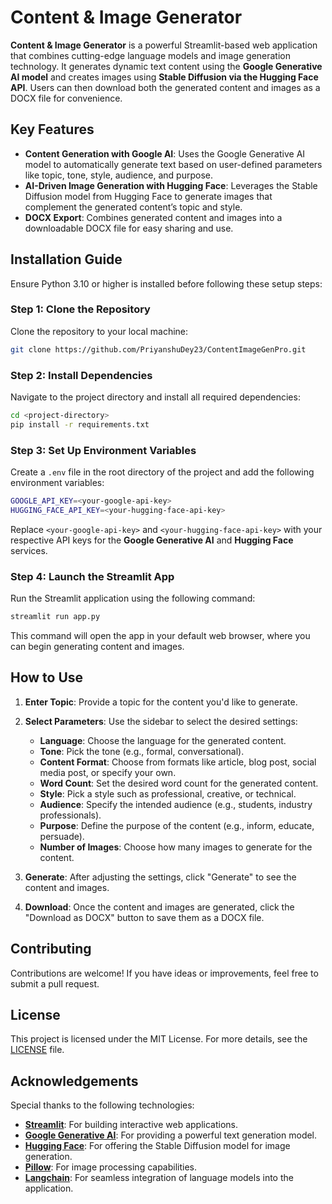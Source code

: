 # Content & Image Generator

**Content & Image Generator** is a powerful Streamlit-based web application that combines cutting-edge language models and image generation technology. It generates dynamic text content using the **Google Generative AI model** and creates images using **Stable Diffusion via the Hugging Face API**. Users can then download both the generated content and images as a DOCX file for convenience.

## Key Features

- **Content Generation with Google AI**: Uses the Google Generative AI model to automatically generate text based on user-defined parameters like topic, tone, style, audience, and purpose.
- **AI-Driven Image Generation with Hugging Face**: Leverages the Stable Diffusion model from Hugging Face to generate images that complement the generated content’s topic and style.
- **DOCX Export**: Combines generated content and images into a downloadable DOCX file for easy sharing and use.

## Installation Guide

Ensure Python 3.10 or higher is installed before following these setup steps:

### Step 1: Clone the Repository

Clone the repository to your local machine:

```bash
git clone https://github.com/PriyanshuDey23/ContentImageGenPro.git
```

### Step 2: Install Dependencies

Navigate to the project directory and install all required dependencies:

```bash
cd <project-directory>
pip install -r requirements.txt
```

### Step 3: Set Up Environment Variables

Create a `.env` file in the root directory of the project and add the following environment variables:

```bash
GOOGLE_API_KEY=<your-google-api-key>
HUGGING_FACE_API_KEY=<your-hugging-face-api-key>
```

Replace `<your-google-api-key>` and `<your-hugging-face-api-key>` with your respective API keys for the **Google Generative AI** and **Hugging Face** services.

### Step 4: Launch the Streamlit App

Run the Streamlit application using the following command:

```bash
streamlit run app.py
```

This command will open the app in your default web browser, where you can begin generating content and images.

## How to Use

1. **Enter Topic**: Provide a topic for the content you'd like to generate.
2. **Select Parameters**: Use the sidebar to select the desired settings:
   - **Language**: Choose the language for the generated content.
   - **Tone**: Pick the tone (e.g., formal, conversational).
   - **Content Format**: Choose from formats like article, blog post, social media post, or specify your own.
   - **Word Count**: Set the desired word count for the generated content.
   - **Style**: Pick a style such as professional, creative, or technical.
   - **Audience**: Specify the intended audience (e.g., students, industry professionals).
   - **Purpose**: Define the purpose of the content (e.g., inform, educate, persuade).
   - **Number of Images**: Choose how many images to generate for the content.

3. **Generate**: After adjusting the settings, click "Generate" to see the content and images.
4. **Download**: Once the content and images are generated, click the "Download as DOCX" button to save them as a DOCX file.

## Contributing

Contributions are welcome! If you have ideas or improvements, feel free to submit a pull request.

## License

This project is licensed under the MIT License. For more details, see the [LICENSE](LICENSE) file.

## Acknowledgements

Special thanks to the following technologies:

- **[Streamlit](https://streamlit.io/)**: For building interactive web applications.
- **[Google Generative AI](https://developers.google.com/ai/)**: For providing a powerful text generation model.
- **[Hugging Face](https://huggingface.co/)**: For offering the Stable Diffusion model for image generation.
- **[Pillow](https://pillow.readthedocs.io/)**: For image processing capabilities.
- **[Langchain](https://langchain.com/)**: For seamless integration of language models into the application.
